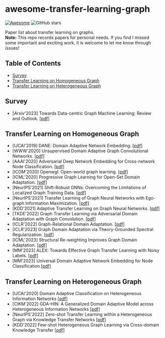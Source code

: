 # awesome-transfer-learning-graph
[![Awesome](https://awesome.re/badge.svg)](https://awesome.re)  ![GitHub stars](https://img.shields.io/github/stars/wzongyu/awesome-transfer-learning-graph)  

Paper list about transfer learning on graphs.  
**Note:** This repo records papers for personal needs. If you find I missed some important and exciting work, it is welcome to let me know through issues! 

## Table of Contents 
- [Survey](#survey)
- [Transfer Learning on Homogeneous Graph](#transfer-Learning-on-homogeneous-graph)
- [Transfer Learning on Heterogeneous Graph](#transfer-Learning-on-heterogeneous-graph)

## Survey
- [*Arxiv*'2023] Towards Data-centric Graph Machine Learning: Review and Outlook. [[pdf]](https://arxiv.org/pdf/2309.10979.pdf)

## Transfer Learning on Homogeneous Graph
- [IJCAI'2019] DANE: Domain Adaptive Network Embedding. [[pdf]](https://arxiv.org/pdf/1906.00684)
- [WWW'2020] Unsupervised Domain Adaptive Graph Convolutional Networks. [[pdf]](https://shiruipan.github.io/publication/www-2020-wu/www-2020-wu.pdf)
- [AAAI'2020] Adversarial Deep Network Embedding for Cross-network Node Classification. [[pdf]](https://arxiv.org/pdf/2002.07366.pdf)
- [ICDM'2020] Openwgl: Open-world graph learning. [[pdf]](https://shiruipan.github.io/publication/icdm-20-wu/icdm-20-wu.pdf)
- [ICML'2020] Progressive Graph Learning for Open-Set Domain Adaptation. [[pdf]](https://arxiv.org/pdf/2006.12087.pdf)
- [NeurIPS'2021] Shift-Robust GNNs: Overcoming the Limitations of Localized Graph Training Data. [[pdf]](https://arxiv.org/pdf/2108.01099.pdf)
- [NeurIPS'2021] Transfer Learning of Graph Neural Networks with Ego-graph Information Maximization. [[pdf]](https://proceedings.neurips.cc/paper_files/paper/2021/file/0dd6049f5fa537d41753be6d37859430-Paper.pdf)
- [KDD'2021] Adaptive Transfer Learning on Graph Neural Networks. [[pdf]](https://arxiv.org/pdf/2107.08765.pdf)
- [TKDE'2022] Graph Transfer Learning via Adversarial Domain Adaptation with Graph Convolution. [[pdf]](https://arxiv.org/abs/1909.01541)
- [ICLR'2022] Graph-Relational Domain Adaptation. [[pdf]](https://arxiv.org/pdf/2202.03628.pdf)
- [ICLR'2023] Graph Domain Adaptation via Theory-Grounded Spectral Regularization. [[pdf]](https://openreview.net/pdf?id=OysfLgrk8mk)
- [ICML'2023] Structural Re-weighting Improves Graph Domain Adaptation. [[pdf]](https://arxiv.org/pdf/2306.03221.pdf)
- [MM'2023] ALEX: Towards Effective Graph Transfer Learning with Noisy Labels. [[pdf]](https://dl.acm.org/doi/pdf/10.1145/3581783.3612026)
- [MM'2023] Universal Domain Adaptive Network Embedding for Node Classification [[pdf]](https://dl.acm.org/doi/abs/10.1145/3581783.3613811)


## Transfer Learning on Heterogeneous Graph
- [IJCAI'2020] Domain Adaptive Classification on Heterogeneous Information Networks [[pdf]](https://www.ijcai.org/proceedings/2020/0196.pdf)
- [CIKM'2022] GDA-HIN: A Generalized Domain Adaptive Model across Heterogeneous Information Networks [[pdf]](https://arxiv.org/pdf/2012.05688.pdf) 
- [NeurIPS'2022] Zero-shot Transfer Learning within a Heterogeneous Graph via Knowledge Transfer Networks [[pdf]](https://arxiv.org/pdf/2203.02018.pdf)
- [KDD'2022] Few-shot Heterogeneous Graph Learning via Cross-domain Knowledge Transfer [[pdf]](https://dl.acm.org/doi/abs/10.1145/3534678.3539431)




